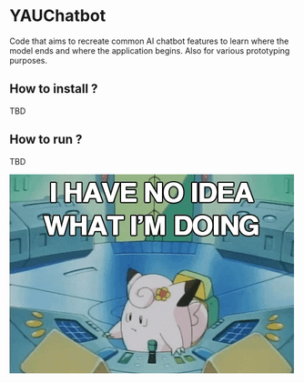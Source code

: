 # YAUChatbot

Code that aims to recreate common AI chatbot features to learn where the model ends and where the application begins. Also for various prototyping purposes.

## How to install ? 
TBD

## How to run ? 
TBD 



![](https://github.com/rcanillas/YAUChatbot/blob/main/misc/confused.gif)

